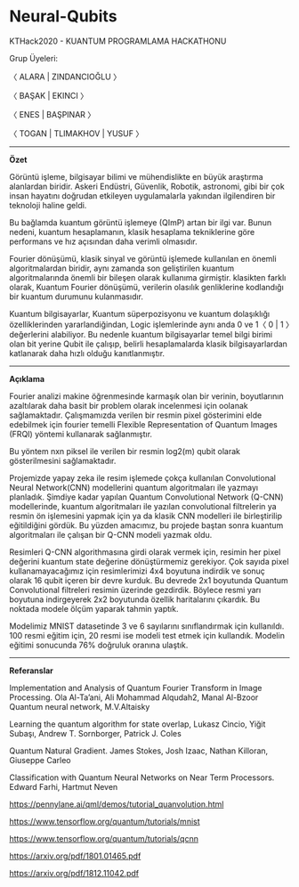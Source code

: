 # Neural-Qubits
KTHack2020 - KUANTUM PROGRAMLAMA HACKATHONU 

Grup Üyeleri:

〈 ALARA | ZINDANCIOĞLU 〉

〈 BAŞAK | EKINCI 〉

〈 ENES | BAŞPINAR 〉

〈 TOGAN | TLIMAKHOV | YUSUF 〉



------------------------------------------------------------------------------------------------------------------------------------
**Özet**

Görüntü işleme, bilgisayar bilimi ve mühendislikte en büyük araştırma alanlardan biridir. Askeri Endüstri, Güvenlik, Robotik, astronomi, gibi bir çok insan hayatını doğrudan etkileyen uygulamalarla yakından ilgilendiren bir teknoloji haline geldi.

Bu bağlamda kuantum görüntü işlemeye (QImP) artan bir ilgi var. Bunun nedeni, kuantum hesaplamanın, klasik hesaplama tekniklerine göre performans ve hız açısından daha verimli olmasıdır.

Fourier dönüşümü, klasik sinyal ve görüntü işlemede kullanılan en önemli algoritmalardan biridir, aynı zamanda son geliştirilen kuantum algoritmalarında önemli bir bileşen olarak kullanıma girmiştir. klasikten farklı olarak, Kuantum Fourier dönüşümü, verilerin olasılık genliklerine kodlandığı bir kuantum durumunu kulanmasıdır.

Kuantum bilgisayarlar, Kuantum süperpozisyonu ve kuantum dolaşıklığı özelliklerinden yararlandiğindan, Logic işlemlerinde aynı anda 0 ve 1〈 0 | 1 〉değerlerini alabiliyor. Bu nedenle kuantum bilgisayarlar temel bilgi birimi olan bit yerine Qubit ile çalışıp, belirli hesaplamalarda klasik bilgisayarlardan katlanarak daha hızlı olduğu kanıtlanmıştır.




------------------------------------------------------------------------------------------------------------------------------------
**Açıklama**

Fourier analizi makine öğrenmesinde karmaşık olan bir verinin, boyutlarının azaltılarak daha basit bir problem olarak incelenmesi için oolanak sağlamaktadır. Çalışmamızda verilen bir resmin pixel gösterimini elde edebilmek için fourier temelli Flexible Representation of Quantum Images (FRQI) yöntemi kullanarak sağlanmıştır.

Bu yöntem nxn piksel ile verilen bir resmin log2(m) qubit olarak gösterilmesini sağlamaktadır.

Projemizde yapay zeka ile resim işlemede çokça kullanılan Convolutional Neural Network(CNN) modellerini quantum algoritmaları ile yazmayı planladık. Şimdiye kadar yapılan Quantum Convolutional Network (Q-CNN) modellerinde, kuantum algoritmaları ile yazılan convolutional filtrelerin ya resmin ön işlemesini yapmak için ya da klasik CNN modelleri ile birleştirilip eğitildiğini gördük. Bu yüzden amacımız, bu projede baştan sonra kuantum algoritmaları ile çalışan bir Q-CNN modeli yazmak oldu. 

Resimleri Q-CNN algorithmasına girdi olarak vermek için, resimin her pixel değerini kuantum state değerine dönüştürmemiz gerekiyor. Çok sayıda pixel kullanamayacağımız için resimlerimizi 4x4 boyutuna indirdik ve sonuç olarak 16 qubit içeren bir devre kurduk. Bu devrede 2x1 boyutunda Quantum Convolutional filtreleri resimin üzerinde gezdirdik. Böylece resmi yarı boyutuna indirgeyerek 2x2 boyutunda özellik haritalarını çıkardık. Bu noktada modele ölçüm yaparak tahmin yaptık. 

Modelimiz MNIST datasetinde 3 ve 6 sayılarını sınıflandırmak için kullanıldı. 100 resmi eğitim için, 20 resmi ise modeli test etmek için kullandık. Modelin eğitimi sonucunda 76% doğruluk oranına ulaştık. 



------------------------------------------------------------------------------------------------------------------------------------
**Referanslar**

Implementation and Analysis of Quantum Fourier Transform in Image Processing. Ola Al-Ta’ani, Ali Mohammad Alqudah2, Manal Al-Bzoor
Quantum neural network, M.V.Altaisky 

Learning the quantum algorithm for state overlap, Lukasz Cincio, Yiğit Subaşı, Andrew T. Sornborger, Patrick J. Coles 

Quantum Natural Gradient. James Stokes, Josh Izaac, Nathan Killoran, Giuseppe Carleo

Classification with Quantum Neural Networks on Near Term Processors. Edward Farhi, Hartmut Neven

https://pennylane.ai/qml/demos/tutorial_quanvolution.html

https://www.tensorflow.org/quantum/tutorials/mnist

https://www.tensorflow.org/quantum/tutorials/qcnn

https://arxiv.org/pdf/1801.01465.pdf

https://arxiv.org/pdf/1812.11042.pdf

